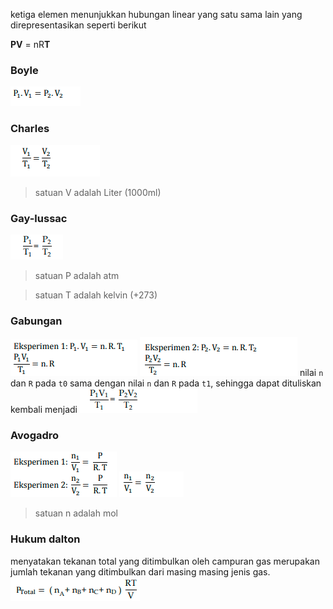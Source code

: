 ketiga elemen menunjukkan hubungan linear yang satu sama lain yang direpresentasikan seperti berikut

**PV** = nR**T**

### Boyle
![baec2430145d12fe5e6a89b3b016cbe0.png](../../../../_resources/baec2430145d12fe5e6a89b3b016cbe0.png)
### Charles
![51a141aaef886a5e4d692e22f8d3eb2b.png](../../../../_resources/51a141aaef886a5e4d692e22f8d3eb2b.png)
> satuan V adalah Liter (1000ml)
### Gay-lussac
![57c465304c4e22b5bdd870f37139ae85.png](../../../../_resources/57c465304c4e22b5bdd870f37139ae85.png)
> satuan P adalah atm

> satuan T adalah kelvin (+273)
### Gabungan
![53a207a40247089bedf54a4bc511b8ba.png](../../../../_resources/53a207a40247089bedf54a4bc511b8ba.png)
![4569885f739ae040597bb4dc93456c5b.png](../../../../_resources/4569885f739ae040597bb4dc93456c5b.png)
nilai `n` dan `R` pada `t0` sama dengan nilai `n` dan `R` pada `t1`, sehingga dapat dituliskan kembali menjadi
![069335f73fbb599ebd286fa4d8a1ec13.png](../../../../_resources/069335f73fbb599ebd286fa4d8a1ec13.png)
### Avogadro
![cbd36641aa7ed44bec7c7f15deb4ac5a.png](../../../../_resources/cbd36641aa7ed44bec7c7f15deb4ac5a.png)
![50a72ecaa202ad293ee99c41d181231b.png](../../../../_resources/50a72ecaa202ad293ee99c41d181231b.png)
> satuan n adalah mol

### Hukum dalton
menyatakan tekanan total yang ditimbulkan oleh
campuran gas merupakan jumlah tekanan yang ditimbulkan dari masing masing jenis gas. 
![3f9e5b8e01d7a0edcc1cfc5a4b36ffd0.png](../../../../_resources/3f9e5b8e01d7a0edcc1cfc5a4b36ffd0.png)
